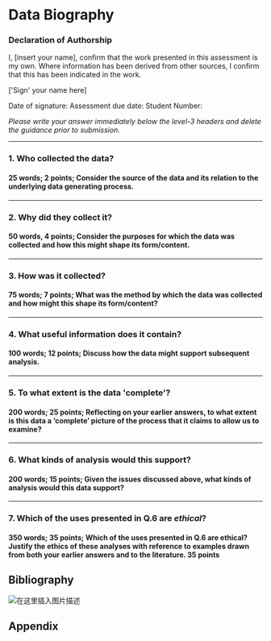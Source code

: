 ﻿# Data Biography

### Declaration of Authorship

I, [insert your name], confirm that the work presented in this assessment is my own. Where information has been derived from other sources, I confirm that this has been indicated in the work.

['Sign' your name here]

Date of signature: 
Assessment due date: 
Student Number: 

_Please write your answer immediately below the level-3 headers and delete the guidance prior to submission._

---

### 1. Who collected the data?

#### 25 words; 2 points; Consider the source of the data and its relation to the underlying data generating process.

---

### 2. Why did they collect it?

#### 50 words, 4 points; Consider the purposes for which the data was collected and how this might shape its form/content.

---

### 3. How was it collected?

#### 75 words; 7 points; What was the method by which the data was collected and how might this shape its form/content?

---

### 4. What useful information does it contain?

#### 100 words; 12 points; Discuss how the data might support subsequent analysis.

---

### 5. To what extent is the data 'complete'?

#### 200 words; 25 points; Reflecting on your earlier answers, to what extent is this data a ‘complete’ picture of the process that it claims to allow us to examine?

---

### 6. What kinds of analysis would this support?

#### 200 words; 15 points; Given the issues discussed above, what kinds of analysis would this data support?

---

### 7. Which of the uses presented in Q.6 are _ethical_?

#### 350 words; 35 points; Which of the uses presented in Q.6 are ethical?  Justify the ethics of these analyses with reference to examples drawn from both your earlier answers and to the literature. 35 points

## Bibliography
![在这里插入图片描述](https://img-blog.csdnimg.cn/c6ab66316cbd440ab5f5c9f9dd6f02ec.png?x-oss-process=image/watermark,type_ZHJvaWRzYW5zZmFsbGJhY2s,shadow_50,text_Q1NETiBA56iL5bqP54y_MjMyMTM4,size_14,color_FFFFFF,t_70,g_se,x_16#pic_center)


## Appendix 

